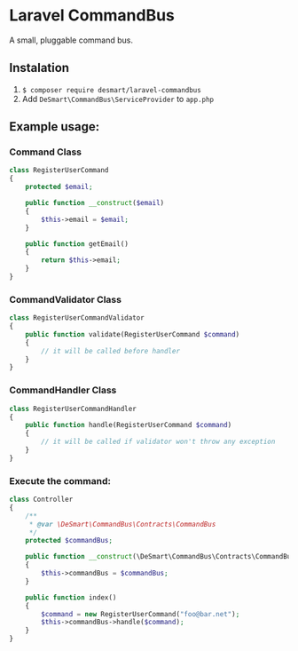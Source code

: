 # Laravel CommandBus

A small, pluggable command bus.

## Instalation

1. `$ composer require desmart/laravel-commandbus`
2. Add `DeSmart\CommandBus\ServiceProvider` to `app.php`

## Example usage:

### Command Class

```php
class RegisterUserCommand
{
    protected $email;

    public function __construct($email)
    {
        $this->email = $email;
    }

    public function getEmail()
    {
        return $this->email;
    }
}
```

### CommandValidator Class

```php
class RegisterUserCommandValidator
{
    public function validate(RegisterUserCommand $command)
    {
        // it will be called before handler
    }
}
```

### CommandHandler Class

```php
class RegisterUserCommandHandler
{
    public function handle(RegisterUserCommand $command)
    {
        // it will be called if validator won't throw any exception
    }
}
```

### Execute the command:

```php
class Controller
{
    /**
     * @var \DeSmart\CommandBus\Contracts\CommandBus
     */
    protected $commandBus;

    public function __construct(\DeSmart\CommandBus\Contracts\CommandBus $commandBus)
    {
        $this->commandBus = $commandBus;
    }

    public function index()
    {
        $command = new RegisterUserCommand("foo@bar.net");
        $this->commandBus->handle($command);
    }
}
```

